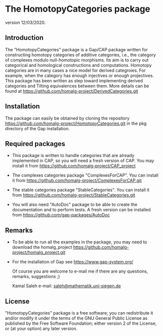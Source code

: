 The HomotopyCategories package
=========================

version 12/03/2020.

Introduction
------------
The "HomotopyCategories" package is a Gap/CAP package written for constructing homotopy categories of additive categories, i.e., the category of complexes modulo null-homotopic morphisms. Its aim is to carry out categorical and homological constructions and computations. Homotopy categories are in many cases a nice model for derived categroies. For example, when the category has enough injectives or enough projectives. This package has been written as step toward implementing derived
categories and Tilting equivalences between them. More details can be found at
https://github.com/homalg-project/DerivedCategories.git

Installation
-----------
The package can easily be obtained by cloning the repository
https://github.com/homalg-project/HomotopyCategories.git
in the pkg directory of the Gap installation.

Required packages
-----------------

* This package is written to handle categories that are already implemented in CAP, so you will need a fresh version of CAP. You may install it from
  https://github.com/homalg-project/CAP_project
  
* The complexes categories package "ComplexesForCAP". You can install it from 
  https://github.com/homalg-project/ComplexesForCAP.git

* The stable categories package "StableCategories". You can install it from 
  https://github.com/homalg-project/StableCategories.git

* You will also need "AutoDoc" package to be able to create the documentation and to perform tests.
  A fresh version can be installed from https://github.com/gap-packages/AutoDoc

Remarks
-------
* To be able to run all the examples in the package, you may need to download the homalg_project
  https://github.com/homalg-project/homalg_project.git
* For the installation of Gap see https://www.gap-system.org/

  Of course you are welcome to e-mail me if there are any questions, remarks, suggestions ;)
 
  Kamal Saleh e-mail: saleh@mathematik.uni-siegen.de

License
-------
"HomotopyCategories" package is a free software; you can redistribute it and/or modify it under the terms of the GNU General
Public License as published by the Free Software Foundation; either version 2 of the License, or (at your option) any later version.
